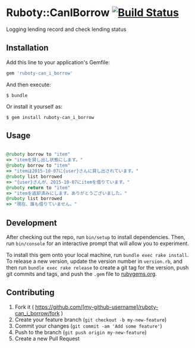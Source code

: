# Ruboty::CanIBorrow  [![Build Status](https://travis-ci.org/rike422/ruboty-can_i_borrow.svg?branch=master)](https://travis-ci.org/rike422/ruboty-can_i_borrow)

Logging lending record and check lending status

## Installation

Add this line to your application's Gemfile:

```ruby
gem 'ruboty-can_i_borrow'
```

And then execute:

    $ bundle

Or install it yourself as:

    $ gem install ruboty-can_i_borrow

## Usage

```ruby

@ruboty borrow to "item"
=> "itemを貸し出し状態にします。"
@ruboty borrow to "item"
=> "itemは2015-10-07に{user}さんに貸し出されています。"
@ruboty list borrowed
=> "{user}さんが、2015-10-07にitemを借りています。"
@ruboty return to "item"
=> "itemを返却済みにします。ありがとうございました。"
@ruboty list borrowed
=> "現在、誰も借りていません。"

```

## Development

After checking out the repo, run `bin/setup` to install dependencies. Then, run `bin/console` for an interactive prompt that will allow you to experiment.

To install this gem onto your local machine, run `bundle exec rake install`. To release a new version, update the version number in `version.rb`, and then run `bundle exec rake release` to create a git tag for the version, push git commits and tags, and push the `.gem` file to [rubygems.org](https://rubygems.org).

## Contributing

1. Fork it ( https://github.com/[my-github-username]/ruboty-can_i_borrow/fork )
2. Create your feature branch (`git checkout -b my-new-feature`)
3. Commit your changes (`git commit -am 'Add some feature'`)
4. Push to the branch (`git push origin my-new-feature`)
5. Create a new Pull Request
